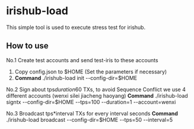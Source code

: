 # irishub-load

This simple tool is used to execute stress test for irishub.

## How to use

No.1  Create test accounts and send test-iris to these accounts
1) Copy config.json to $HOME (Set the parameters if necessary)
2) **Command**
 ./irishub-load init --config-dir=$HOME

No.2 Sign about tps*duration*60 TXs, to avoid Sequence Conflict we use 4 different accounts (wenxi silei jiacheng haoyang)
**Command**
./irishub-load signtx --config-dir=$HOME --tps=100 --duration=1 --account=wenxi


No.3 Broadcast tps*interval TXs for every interval seconds
**Command**
./irishub-load broadcast --config-dir=$HOME --tps=50 --interval=5

